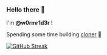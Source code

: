 ### Hello there 👋

I'm **@w0rmr1d3r** !

Spending some time building [cloner](https://github.com/w0rmr1d3r/cloner) 🥳

[![GitHub Streak](https://github-readme-streak-stats.herokuapp.com/?user=w0rmr1d3r)](https://git.io/streak-stats)
